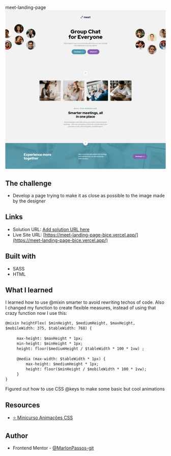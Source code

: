meet-landing-page
![s](img1.png)

## The challenge

- Develop a page trying to make it as close as possible to the image made by the designer



## Links

- Solution URL: [Add solution URL here](https://your-solution-url.com)
- Live Site URL: [https://meet-landing-page-bice.vercel.app/](https://meet-landing-page-bice.vercel.app/)


## Built with

- SASS 
- HTML 

## What I learned

I learned how to use @mixin smarter to avoid rewriting techos of code. Also I changed my function to create flexible measures, instead of using that crazy function now I use this:

```
@mixin heightFlex( $minHeight, $mediumHeight, $maxHeight, $mobileWidth: 375, $tableWidth: 768) {

     max-height: $maxHeight * 1px;
     min-height: $minHeight * 1px;
     height: floor($mediumHeight / $tableWidth * 100 * 1vw) ;
    
     @media (max-width: $tableWidth * 1px) {
         max-height: $mediumHeight * 1px;
         height: floor($minHeight / $mobileWidth * 100 * 1vw);
     }
}

```
Figured out how to use CSS @keys to make some basic but cool animations

## **Resources**

- [⭐ Minicurso Animações CSS](https://www.youtube.com/watch?v=eTELLTacg-8&t=809s)

## **Author**

- Frontend Mentor - [@MarlonPassos-git](https://www.frontendmentor.io/profile/MarlonPassos-git)

